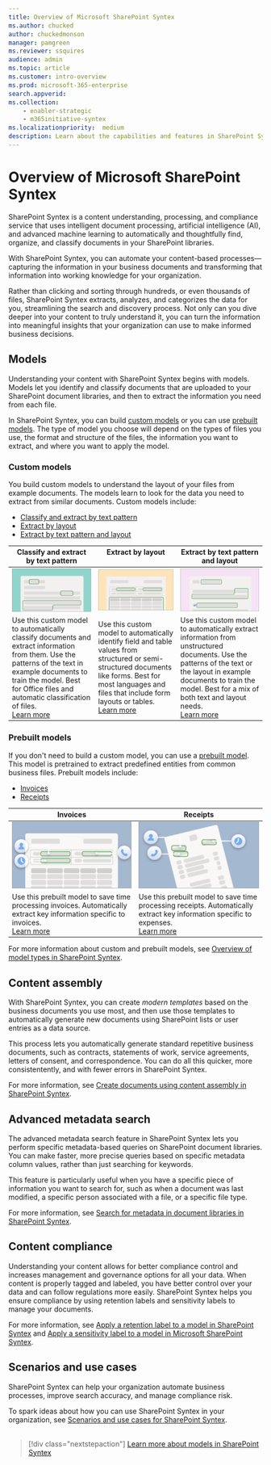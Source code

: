 ```yaml
---
title: Overview of Microsoft SharePoint Syntex
ms.author: chucked
author: chuckedmonson
manager: pamgreen
ms.reviewer: ssquires
audience: admin
ms.topic: article
ms.customer: intro-overview
ms.prod: microsoft-365-enterprise
search.appverid: 
ms.collection: 
    - enabler-strategic
    - m365initiative-syntex
ms.localizationpriority:  medium
description: Learn about the capabilities and features in SharePoint Syntex.
---
```


# Overview of Microsoft SharePoint Syntex

SharePoint Syntex is a content understanding, processing, and compliance service that uses intelligent document processing, artificial intelligence (AI), and advanced machine learning to automatically and thoughtfully find, organize, and classify documents in your SharePoint libraries.

<!---
</br>

> [!VIDEO https://www.microsoft.com/videoplayer/embed/RE4GJXS] 

</br>
--->

With SharePoint Syntex, you can automate your content-based processes—capturing the information in your business documents and transforming that information into working knowledge for your organization.

Rather than clicking and sorting through hundreds, or even thousands of files, SharePoint Syntex extracts, analyzes, and categorizes the data for you, streamlining the search and discovery process. Not only can you dive deeper into your content to truly understand it,  you can turn the information into meaningful insights that your organization can use to make informed business decisions.

## Models

Understanding your content with SharePoint Syntex begins with models. Models let you identify and classify documents that are uploaded to your SharePoint document libraries, and then to extract the information you need from each file.

In SharePoint Syntex, you can build [custom models](model-types-overview.md) or you can use [prebuilt models](prebuilt-overview.md). The type of model you choose will depend on the types of files you use, the format and structure of the files, the information you want to extract, and where you want to apply the model.

### Custom models

You build custom models to understand the layout of your files from example documents. The models learn to look for the data you need to extract from similar documents. Custom models include:

- [Classify and extract by text pattern](document-understanding-overview.md)
- [Extract by layout](form-processing-overview.md)
- [Extract by text pattern and layout](extract-by-text-pattern-and-layout-overview.md)

| Classify and extract by text pattern  | Extract by layout<br><br>  | Extract by text pattern and layout  |
| ------------- | ------------- | ------------- |
|  ![Icon for Classify and extract by text pattern model.](../media/content-understanding/custom-classify-and-extract-by-text-pattern.png) | ![Icon for Extract by layout model.](../media/content-understanding/custom-extract-by-layout.png) | ![Icon for Extract by text pattern and layout model.](../media/content-understanding/custom-extract-by-text-pattern-and-layout.png) |
| Use this custom model to automatically classify documents and extract information from them. Use the patterns of the text in example documents to train the model. Best for Office files and automatic classification of files. <br>[Learn more](document-understanding-overview.md) | Use this custom model to automatically identify field and table values from structured or semi-structured documents like forms. Best for most languages and files that include form layouts or tables. <br>[Learn more](form-processing-overview.md) | Use this custom model to automatically extract information from unstructured documents. Use the patterns of the text or the layout in example documents to train the model. Best for a mix of both text and layout needs. <br>[Learn more](extract-by-text-pattern-and-layout-overview.md) |

### Prebuilt models

If you don't need to build a custom model, you can use a [prebuilt model](prebuilt-overview.md). This model is pretrained to extract predefined entities from common business files. Prebuilt models include:

- [Invoices](prebuilt-model-invoice.md)
- [Receipts](prebuilt-model-receipt.md)

| Invoices  | Receipts  | 
| ------------- | ------------- |
| ![Icon for Invoices model.](../media/content-understanding/trained-invoices-model.png) | ![Icon for Receipts model.](../media/content-understanding/trained-receipts-model.png) |
| Use this prebuilt model to save time processing invoices. Automatically extract key information specific to invoices. <br>[Learn more](prebuilt-model-invoice.md) | Use this prebuilt model to save time processing receipts. Automatically extract key information specific to expenses. <br>[Learn more](prebuilt-model-receipt.md) | 

For more information about custom and prebuilt models, see [Overview of model types in SharePoint Syntex](model-types-overview.md).

## Content assembly

With SharePoint Syntex, you can create *modern templates* based on the business documents you use most, and then use those templates to automatically generate new documents using SharePoint lists or user entries as a data source.

This process lets you automatically generate standard repetitive business documents, such as contracts, statements of work, service agreements, letters of consent, and correspondence. You can do all this quicker, more consistentently, and with fewer errors in SharePoint Syntex.

For more information, see [Create documents using content assembly in SharePoint Syntex](content-assembly.md).

## Advanced metadata search

The advanced metadata search feature in SharePoint Syntex lets you perform specific metadata-based queries on SharePoint document libraries. You can make faster, more precise queries based on specific metadata column values, rather than just searching for keywords.

This feature is particularly useful when you have a specific piece of information you want to search for, such as when a document was last modified, a specific person associated with a file, or a specific file type.

For more information, see [Search for metadata in document libraries in SharePoint Syntex](metadata-search.md).

## Content compliance

Understanding your content allows for better compliance control and increases management and governance options for all your data. When content is properly tagged and labeled, you have better control over your data and can follow regulations more easily. SharePoint Syntex helps you ensure compliance by using retention labels and sensitivity labels to manage your documents.

For more information, see [Apply a retention label to a model in SharePoint Syntex](apply-a-retention-label-to-a-model.md) and [Apply a sensitivity label to a model in Microsoft SharePoint Syntex](apply-a-sensitivity-label-to-a-model.md).

## Scenarios and use cases

SharePoint Syntex can help your organization automate business processes, improve search accuracy, and manage compliance risk.

To spark ideas about how you can use SharePoint Syntex in your organization, see [Scenarios and use cases for SharePoint Syntex](adoption-scenarios.md).
<br><br>
> [!div class="nextstepaction"]
> [Learn more about models in SharePoint Syntex](model-types-overview.md)
